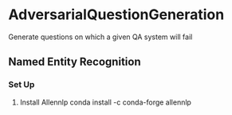 # AdversarialQuestionGeneration
Generate questions on which a given QA system will fail


## Named Entity Recognition

### Set Up
1. Install Allennlp
conda install -c conda-forge allennlp
